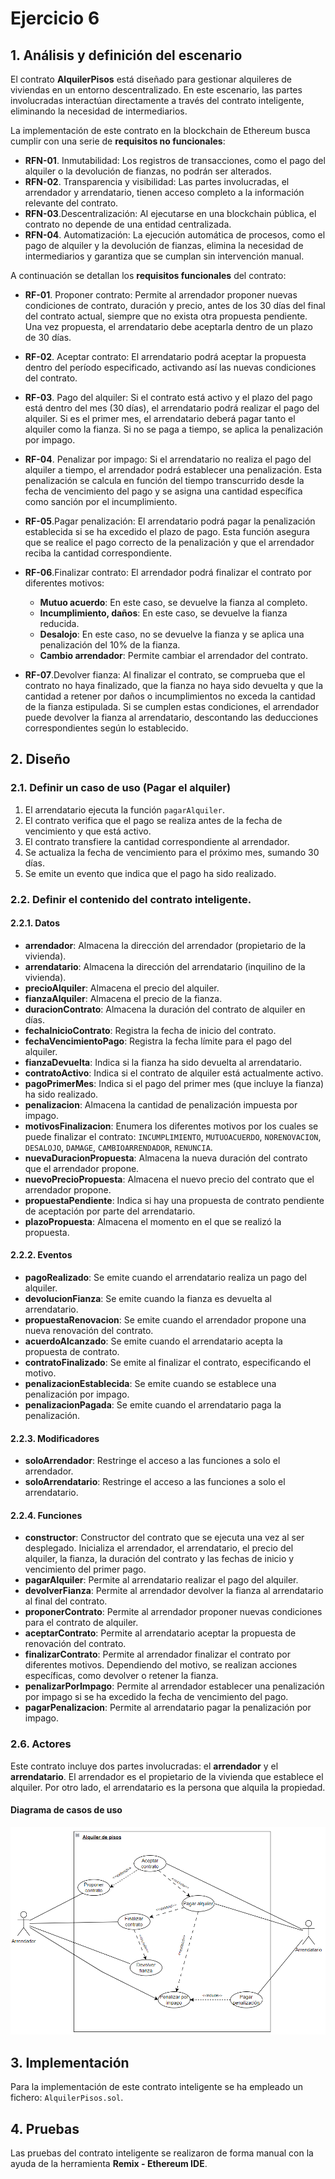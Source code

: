 # Ejercicio 6

## 1. Análisis y definición del escenario

El contrato **AlquilerPisos** está diseñado para gestionar alquileres de viviendas en un entorno descentralizado. En este escenario, las partes involucradas interactúan directamente a través del contrato inteligente, eliminando la necesidad de intermediarios.

La implementación de este contrato en la blockchain de Ethereum busca cumplir con una serie de **requisitos no funcionales**:

- **RFN-01**. Inmutabilidad: Los registros de transacciones, como el pago del alquiler o la devolución de fianzas, no podrán ser alterados.
- **RFN-02**. Transparencia y visibilidad: Las partes involucradas, el arrendador y arrendatario, tienen acceso completo a la información relevante del contrato.
- **RFN-03**.Descentralización: Al ejecutarse en una blockchain pública, el contrato no depende de una entidad centralizada.
- **RFN-04**. Automatización: La ejecución automática de procesos, como el pago de alquiler y la devolución de fianzas, elimina la necesidad de intermediarios y garantiza que se cumplan sin intervención manual.

A continuación se detallan los **requisitos funcionales** del contrato:

- **RF-01**. Proponer contrato: Permite al arrendador proponer nuevas condiciones de contrato, duración y precio, antes de los 30 días del final del contrato actual, siempre que no exista otra propuesta pendiente. Una vez propuesta, el arrendatario debe aceptarla dentro de un plazo de 30 días.

- **RF-02**. Aceptar contrato: El arrendatario podrá aceptar la propuesta dentro del período especificado, activando así las nuevas condiciones del contrato.

- **RF-03**. Pago del alquiler: Si el contrato está activo y el plazo del pago está dentro del mes (30 días), el arrendatario podrá realizar el pago del alquiler. Si es el primer mes, el arrendatario deberá pagar tanto el alquiler como la fianza. Si no se paga a tiempo, se aplica la penalización por impago.

- **RF-04**. Penalizar por impago: Si el arrendatario no realiza el pago del alquiler a tiempo, el arrendador podrá establecer una penalización. Esta penalización se calcula en función del tiempo transcurrido desde la fecha de vencimiento del pago y se asigna una cantidad específica como sanción por el incumplimiento.

- **RF-05**.Pagar penalización: El arrendatario podrá pagar la penalización establecida si se ha excedido el plazo de pago. Esta función asegura que se realice el pago correcto de la penalización y que el arrendador reciba la cantidad correspondiente.

- **RF-06**.Finalizar contrato: El arrendador podrá finalizar el contrato por diferentes motivos:
  - **Mutuo acuerdo**: En este caso, se devuelve la fianza al completo.
  - **Incumplimiento, daños**: En este caso, se devuelve la fianza reducida.
  - **Desalojo**: En este caso, no se devuelve la fianza y se aplica una penalización del 10% de la fianza.
  - **Cambio arrendador**: Permite cambiar el arrendador del contrato.

- **RF-07**.Devolver fianza: Al finalizar el contrato, se comprueba que el contrato no haya finalizado, que la fianza no haya sido devuelta y que la cantidad a retener por daños o incumplimientos no exceda la cantidad de la fianza estipulada. Si se cumplen estas condiciones, el arrendador puede devolver la fianza al arrendatario, descontando las deducciones correspondientes según lo establecido.

## 2. Diseño

### 2.1. Definir un caso de uso (Pagar el alquiler)

1. El arrendatario ejecuta la función `pagarAlquiler`.
2. El contrato verifica que el pago se realiza antes de la fecha de vencimiento y que está activo.
3. El contrato transfiere la cantidad correspondiente al arrendador.
4. Se actualiza la fecha de vencimiento para el próximo mes, sumando 30 días.
5. Se emite un evento que indica que el pago ha sido realizado.

### 2.2. Definir el contenido del contrato inteligente.
#### 2.2.1. Datos
- **arrendador**: Almacena la dirección del arrendador (propietario de la vivienda).
- **arrendatario**: Almacena la dirección del arrendatario (inquilino de la vivienda).
- **precioAlquiler**: Almacena el precio del alquiler.
- **fianzaAlquiler**: Almacena el precio de la fianza.
- **duracionContrato**: Almacena la duración del contrato de alquiler en días.
- **fechaInicioContrato**: Registra la fecha de inicio del contrato.
- **fechaVencimientoPago**: Registra la fecha límite para el pago del alquiler.
- **fianzaDevuelta**: Indica si la fianza ha sido devuelta al arrendatario.
- **contratoActivo**: Indica si el contrato de alquiler está actualmente activo.
- **pagoPrimerMes**: Indica si el pago del primer mes (que incluye la fianza) ha sido realizado.
- **penalizacion**: Almacena la cantidad de penalización impuesta por impago.
- **motivosFinalizacion**: Enumera los diferentes motivos por los cuales se puede finalizar el contrato: `INCUMPLIMIENTO`, `MUTUOACUERDO`, `NORENOVACION`, `DESALOJO`, `DAMAGE`, `CAMBIOARRENDADOR`, `RENUNCIA`.
- **nuevaDuracionPropuesta**: Almacena la nueva duración del contrato que el arrendador propone. 
- **nuevoPrecioPropuesta**: Almacena el nuevo precio del contrato que el arrendador propone. 
- **propuestaPendiente**: Indica si hay una propuesta de contrato pendiente de aceptación por parte del arrendatario.
- **plazoPropuesta**: Almacena el momento en el que se realizó la propuesta.

#### 2.2.2. Eventos

- **pagoRealizado**: Se emite cuando el arrendatario realiza un pago del alquiler.
- **devolucionFianza**: Se emite cuando la fianza es devuelta al arrendatario.
- **propuestaRenovacion**: Se emite cuando el arrendador propone una nueva renovación del contrato.
- **acuerdoAlcanzado**: Se emite cuando el arrendatario acepta la propuesta de contrato.
- **contratoFinalizado**: Se emite al finalizar el contrato, especificando el motivo.
- **penalizacionEstablecida**: Se emite cuando se establece una penalización por impago.
- **penalizacionPagada**: Se emite cuando el arrendatario paga la penalización.

#### 2.2.3. Modificadores

- **soloArrendador**: Restringe el acceso a las funciones a solo el arrendador. 
- **soloArrendatario**: Restringe el acceso a las funciones a solo el arrendatario. 

#### 2.2.4. Funciones

- **constructor**: Constructor del contrato que se ejecuta una vez al ser desplegado. Inicializa el arrendador, el arrendatario, el precio del alquiler, la fianza, la duración del contrato y las fechas de inicio y vencimiento del primer pago.
- **pagarAlquiler**: Permite al arrendatario realizar el pago del alquiler. 
- **devolverFianza**: Permite al arrendador devolver la fianza al arrendatario al final del contrato.
- **proponerContrato**: Permite al arrendador proponer nuevas condiciones para el contrato de alquiler.
- **aceptarContrato**: Permite al arrendatario aceptar la propuesta de renovación del contrato. 
- **finalizarContrato**: Permite al arrendador finalizar el contrato por diferentes motivos. Dependiendo del motivo, se realizan acciones específicas, como devolver o retener la fianza.
- **penalizarPorImpago**: Permite al arrendador establecer una penalización por impago si se ha excedido la fecha de vencimiento del pago.
- **pagarPenalizacion**: Permite al arrendatario pagar la penalización por impago.

### 2.6. Actores

Este contrato incluye dos partes involucradas: el **arrendador** y el **arrendatario**. El arrendador es el propietario de la vivienda que establece el alquiler. Por otro lado, el arrendatario es la persona que alquila la propiedad.

#### Diagrama de casos de uso
![Diagrama de casos de uso](image.png) 

## 3. Implementación

Para la implementación de este contrato inteligente se ha empleado un fichero: `AlquilerPisos.sol`.

## 4. Pruebas

Las pruebas del contrato inteligente se realizaron de forma manual con la ayuda de la herramienta **Remix - Ethereum IDE**.

